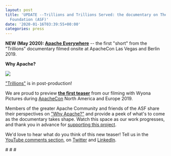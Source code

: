 ```yaml
---
layout: post
title: 'UPDATE --Trillions and Trillions Served: the documentary on The Apache Software
  Foundation (ASF)'
date: '2020-01-16T03:39:55+00:00'
categories: press
---
```

<p><span style="font-size: 14px;"><b>NEW (May 2020)</b></span><b>: <a href="https://youtu.be/nXtIti9jMFI" target="_blank">Apache Everywhere</a></b>&nbsp;--&nbsp;the first "short" from the "Trillions" documentary filmed onsite at ApacheCon Las Vegas and Berlin 2019.</p><p><strong>Why Apache?</strong><br></p> 
  <p><a href="https://youtu.be/YM5dLvNatRs"><img src="https://blogs.apache.org/press/mediaresource/e79a7ba5-8bdf-4bd2-92b7-87818edb966e"></a><br></p> 
  <p><a href="https://youtu.be/UvuyBz1qMCE">"Trillions"</a> is in post-production! </p> 
  <p>We are proud to preview <strong><a href="https://youtu.be/YM5dLvNatRs">the first teaser</a></strong> from our filming with Wyona Pictures during <a href="http://apachecon.com/">ApacheCon</a> North America and Europe 2019. </p> 
  <p>Members of the greater Apache Community and friends of the ASF share their perspectives on <a href="https://youtu.be/YM5dLvNatRs">"Why Apache?"</a> and provide a peek of what's to come as the documentary takes shape. Watch this space as our work progresses, and thank you in advance for <a href="https://donate.apache.org/4bf3">supporting this project</a>.</p> 
  <p> </p> 
  <p>We'd love to hear what do you think of this new teaser! Tell us in the <a href="https://youtu.be/YM5dLvNatRs">YouTube comments section</a>, on <a href="https://twitter.com/TheASF">Twitter</a> and <a href="https://www.linkedin.com/company/the-apache-software-foundation">LinkedIn</a>.</p> 
  <p># # #&nbsp;</p>

